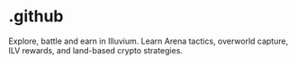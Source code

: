 # .github
Explore, battle and earn in Illuvium. Learn Arena tactics, overworld capture, ILV rewards, and land-based crypto strategies.
